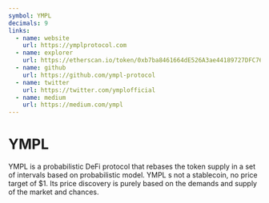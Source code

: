 ```yaml
---
symbol: YMPL
decimals: 9
links:
  - name: website
    url: https://ymplprotocol.com
  - name: explorer
    url: https://etherscan.io/token/0xb7ba8461664dE526A3ae44189727DFC768625902
  - name: github
    url: https://github.com/ympl-protocol
  - name: twitter
    url: https://twitter.com/ymplofficial
  - name: medium
    url: https://medium.com/ympl
---
```


# YMPL

YMPL is a probabilistic DeFi protocol that rebases the token supply in a set of intervals based on probabilistic model. YMPL s not a stablecoin, no price target of $1. Its price discovery is purely based on the demands and supply of the market and chances.
